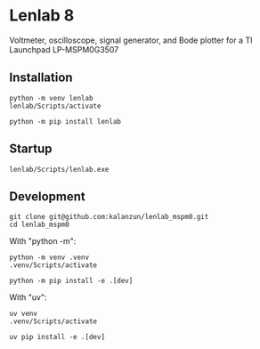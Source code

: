 # Lenlab 8

Voltmeter, oscilloscope, signal generator, and Bode plotter for a TI Launchpad LP-MSPM0G3507

## Installation

```shell
python -m venv lenlab
lenlab/Scripts/activate

python -m pip install lenlab
```

## Startup

```shell
lenlab/Scripts/lenlab.exe
```

## Development

```shell
git clone git@github.com:kalanzun/lenlab_mspm0.git
cd lenlab_mspm0
```

With "python -m":

```shell
python -m venv .venv
.venv/Scripts/activate

python -m pip install -e .[dev]
```

With "uv":

```shell
uv venv
.venv/Scripts/activate

uv pip install -e .[dev]
```
